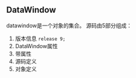 ## DataWindow
datawindow是一个对象的集合。
源码由5部分组成：
1. 版本信息  `release 9;`
2. DataWindow属性
3. 带属性
4. 源码定义
5. 对象定义

